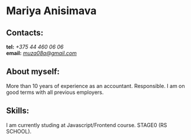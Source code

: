 # Mariya Anisimava

## Contacts:

<b>tel:</b> <i>+375 44 460 06 06</i> <br/>
<b>email:</b> <i>muza08a@gmail.com</i>

## About myself:

More than 10 years of experience as an accountant. Responsible. I am on good terms with all previous employers.

## Skills:

I am currently studing at Javascript/Frontend course. STAGE0 (RS SCHOOL).
